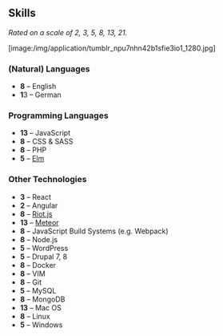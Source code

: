 ## Skills

_Rated on a scale of 2, 3, 5, 8, 13, 21._

[image:/img/application/tumblr_npu7nhn42b1sfie3io1_1280.jpg]

### (Natural) Languages

* **8** – English
* **1**3 – German

### Programming Languages

* **13** – JavaScript
* **8** – CSS & SASS
* **8** – PHP
* **5** – [Elm](elm-lang.org)

### Other Technologies

* **3** – React
* **2** – Angular
* **8** – [Riot.js](riotjs.com)
* **13** – [Meteor](meteor.com)
* **8** – JavaScript Build Systems (e.g. Webpack)
* **8** – Node.js
* **5** – WordPress
* **5** – Drupal 7, 8
* **8** – Docker
* **8** – VIM
* **8** – Git
* **5** – MySQL
* **8** – MongoDB
* **13** – Mac OS
* **8** – Linux
* **5** – Windows

